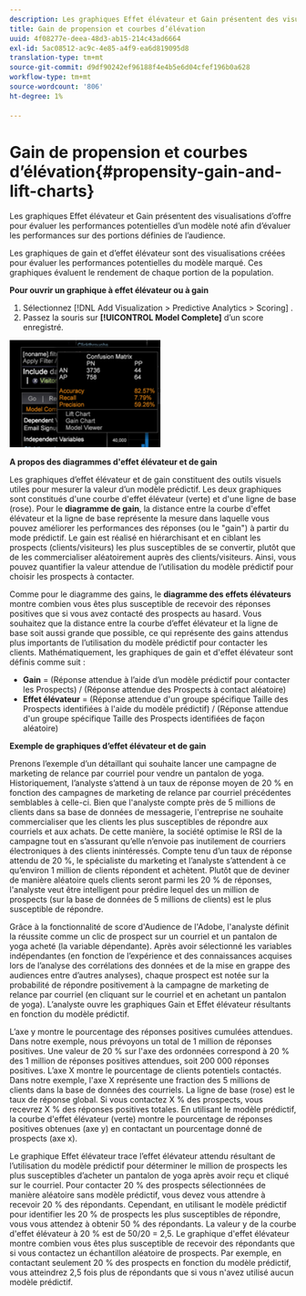 ```yaml
---
description: Les graphiques Effet élévateur et Gain présentent des visualisations d’offre pour évaluer les performances potentielles d’un modèle noté afin d’évaluer les performances sur des portions définies de l’audience.
title: Gain de propension et courbes d’élévation
uuid: 4f08277e-deea-48d3-ab15-214c43ad6664
exl-id: 5ac08512-ac9c-4e85-a4f9-ea6d819095d8
translation-type: tm+mt
source-git-commit: d9df90242ef96188f4e4b5e6d04cfef196b0a628
workflow-type: tm+mt
source-wordcount: '806'
ht-degree: 1%

---
```


# Gain de propension et courbes d’élévation{#propensity-gain-and-lift-charts}

Les graphiques Effet élévateur et Gain présentent des visualisations d’offre pour évaluer les performances potentielles d’un modèle noté afin d’évaluer les performances sur des portions définies de l’audience.

Les graphiques de gain et d’effet élévateur sont des visualisations créées pour évaluer les performances potentielles du modèle marqué. Ces graphiques évaluent le rendement de chaque portion de la population.

**Pour ouvrir un graphique à effet élévateur ou à gain**

1. Sélectionnez [!DNL Add Visualization > Predictive Analytics > Scoring] .
1. Passez la souris sur **[!UICONTROL Model Complete]** d’un score enregistré.

![](assets/propensity_lift_gain_1.png)

**A propos des diagrammes d&#39;effet élévateur et de gain**

Les graphiques d’effet élévateur et de gain constituent des outils visuels utiles pour mesurer la valeur d’un modèle prédictif. Les deux graphiques sont constitués d&#39;une courbe d&#39;effet élévateur (verte) et d&#39;une ligne de base (rose). Pour le **diagramme de gain**, la distance entre la courbe d&#39;effet élévateur et la ligne de base représente la mesure dans laquelle vous pouvez améliorer les performances des réponses (ou le &quot;gain&quot;) à partir du mode prédictif. Le gain est réalisé en hiérarchisant et en ciblant les prospects (clients/visiteurs) les plus susceptibles de se convertir, plutôt que de les commercialiser aléatoirement auprès des clients/visiteurs. Ainsi, vous pouvez quantifier la valeur attendue de l’utilisation du modèle prédictif pour choisir les prospects à contacter.

Comme pour le diagramme des gains, le **diagramme des effets élévateurs** montre combien vous êtes plus susceptible de recevoir des réponses positives que si vous avez contacté des prospects au hasard. Vous souhaitez que la distance entre la courbe d’effet élévateur et la ligne de base soit aussi grande que possible, ce qui représente des gains attendus plus importants de l’utilisation du modèle prédictif pour contacter les clients. Mathématiquement, les graphiques de gain et d&#39;effet élévateur sont définis comme suit :

* **Gain** = (Réponse attendue à l’aide d’un modèle prédictif pour contacter les Prospects) / (Réponse attendue des Prospects à contact aléatoire)
* **Effet élévateur** = (Réponse attendue d&#39;un groupe spécifique Taille des Prospects identifiées à l&#39;aide du modèle prédictif) / (Réponse attendue d&#39;un groupe spécifique Taille des Prospects identifiées de façon aléatoire)

**Exemple de graphiques d’effet élévateur et de gain**

Prenons l’exemple d’un détaillant qui souhaite lancer une campagne de marketing de relance par courriel pour vendre un pantalon de yoga. Historiquement, l’analyste s’attend à un taux de réponse moyen de 20 % en fonction des campagnes de marketing de relance par courriel précédentes semblables à celle-ci. Bien que l&#39;analyste compte près de 5 millions de clients dans sa base de données de messagerie, l&#39;entreprise ne souhaite commercialiser que les clients les plus susceptibles de répondre aux courriels et aux achats. De cette manière, la société optimise le RSI de la campagne tout en s’assurant qu’elle n’envoie pas inutilement de courriers électroniques à des clients inintéressés. Compte tenu d’un taux de réponse attendu de 20 %, le spécialiste du marketing et l’analyste s’attendent à ce qu’environ 1 million de clients répondent et achètent. Plutôt que de deviner de manière aléatoire quels clients seront parmi les 20 % de réponses, l&#39;analyste veut être intelligent pour prédire lequel des un million de prospects (sur la base de données de 5 millions de clients) est le plus susceptible de répondre.

Grâce à la fonctionnalité de score d&#39;Audience de l&#39;Adobe, l&#39;analyste définit la réussite comme un clic de prospect sur un courriel et un pantalon de yoga acheté (la variable dépendante). Après avoir sélectionné les variables indépendantes (en fonction de l’expérience et des connaissances acquises lors de l’analyse des corrélations des données et de la mise en grappe des audiences entre d’autres analyses), chaque prospect est notée sur la probabilité de répondre positivement à la campagne de marketing de relance par courriel (en cliquant sur le courriel et en achetant un pantalon de yoga). L’analyste ouvre les graphiques Gain et Effet élévateur résultants en fonction du modèle prédictif.

L’axe y montre le pourcentage des réponses positives cumulées attendues. Dans notre exemple, nous prévoyons un total de 1 million de réponses positives. Une valeur de 20 % sur l&#39;axe des ordonnées correspond à 20 % des 1 million de réponses positives attendues, soit 200 000 réponses positives. L’axe X montre le pourcentage de clients potentiels contactés. Dans notre exemple, l&#39;axe X représente une fraction des 5 millions de clients dans la base de données des courriels. La ligne de base (rose) est le taux de réponse global. Si vous contactez X % des prospects, vous recevrez X % des réponses positives totales. En utilisant le modèle prédictif, la courbe d&#39;effet élévateur (verte) montre le pourcentage de réponses positives obtenues (axe y) en contactant un pourcentage donné de prospects (axe x).

Le graphique Effet élévateur trace l’effet élévateur attendu résultant de l’utilisation du modèle prédictif pour déterminer le million de prospects les plus susceptibles d’acheter un pantalon de yoga après avoir reçu et cliqué sur le courriel. Pour contacter 20 % des prospects sélectionnées de manière aléatoire sans modèle prédictif, vous devez vous attendre à recevoir 20 % des répondants. Cependant, en utilisant le modèle prédictif pour identifier les 20 % de prospects les plus susceptibles de répondre, vous vous attendez à obtenir 50 % des répondants. La valeur y de la courbe d&#39;effet élévateur à 20 % est de 50/20 = 2,5. Le graphique d&#39;effet élévateur montre combien vous êtes plus susceptible de recevoir des répondants que si vous contactez un échantillon aléatoire de prospects. Par exemple, en contactant seulement 20 % des prospects en fonction du modèle prédictif, vous atteindrez 2,5 fois plus de répondants que si vous n&#39;avez utilisé aucun modèle prédictif.
